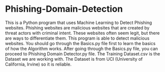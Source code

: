 # Phishing-Domain-Detection
This is a Python program that uses Machine Learning to Detect Phishing websites. Phishing websites are malicious websites that are created by threat actors with criminal intent. These websites often seem legit, but there are ways to differentiate them. This program is able to detect malicious websites. 
You should go through the Basics.py file first to learn the basics of how the Algorithm works. After going through the Basics.py file, you can proceed to Phishing Domain Detector.py file. The Training Dataset.csv is the Dataset we are working with.  The Dataset is from UCI (University of California, Irvine) so it is reliable.  
